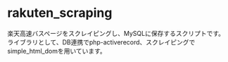 rakuten_scraping
================

楽天高速バスページをスクレイピングし、MySQLに保存するスクリプトです。
ライブラリとして、DB連携でphp-activerecord、スクレイピングでsimple_html_domを用いています。
